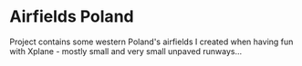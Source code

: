 # Airfields Poland

Project contains some western Poland's airfields I created when having fun with Xplane - mostly small and very small unpaved runways...
